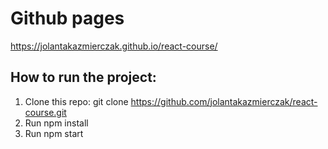 # Github pages
https://jolantakazmierczak.github.io/react-course/

## How to run the project:
1. Clone this repo: git clone https://github.com/jolantakazmierczak/react-course.git
2. Run npm install
3. Run npm start
